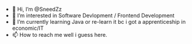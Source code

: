 - 👋 Hi, I’m @SneedZz
- 👀 I’m interested in Software Devlopment / Frontend Development 
- 🌱 I’m currently learning Java or re-learn it bc i got a apprenticeship in economic/IT
- 📫 How to reach me well i guess here.

<!---
SneedZz/SneedZz is a ✨ special ✨ repository because its `README.md` (this file) appears on your GitHub profile.
You can click the Preview link to take a look at your changes.
--->
